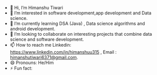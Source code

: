- 👋 Hi, I’m Himanshu Tiwari
- 👀 I’m interested in software development,app development and Data science.
- 🌱 I’m currently learning DSA (Java) , Data science algorithms and android development.
- 💞️ I’m looking to collaborate on interesting projects that combine data science and software development.
- 📫 How to reach me  Linkedin: https://www.linkedin.com/in/himanshuu315 , Email : himanshutiwari6371@gmail.com.
- 😄 Pronouns: He/Him
- ⚡ Fun fact: 

<!---
himanshuu2611/himanshuu2611 is a ✨ special ✨ repository because its `README.md` (this file) appears on your GitHub profile.
You can click the Preview link to take a look at your changes.
--->
